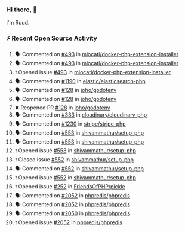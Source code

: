 ### Hi there, 👋

I'm Ruud.
 
### :zap: Recent Open Source Activity

<!--START_SECTION:activity-->
1. 🗣 Commented on [#493](https://github.com/mlocati/docker-php-extension-installer/issues/493) in [mlocati/docker-php-extension-installer](https://github.com/mlocati/docker-php-extension-installer)
2. 🗣 Commented on [#493](https://github.com/mlocati/docker-php-extension-installer/issues/493) in [mlocati/docker-php-extension-installer](https://github.com/mlocati/docker-php-extension-installer)
3. ❗️ Opened issue [#493](https://github.com/mlocati/docker-php-extension-installer/issues/493) in [mlocati/docker-php-extension-installer](https://github.com/mlocati/docker-php-extension-installer)
4. 🗣 Commented on [#1190](https://github.com/elastic/elasticsearch-php/issues/1190) in [elastic/elasticsearch-php](https://github.com/elastic/elasticsearch-php)
5. 🗣 Commented on [#128](https://github.com/joho/godotenv/issues/128) in [joho/godotenv](https://github.com/joho/godotenv)
6. 🗣 Commented on [#128](https://github.com/joho/godotenv/issues/128) in [joho/godotenv](https://github.com/joho/godotenv)
7. ❌ Reopened PR [#128](https://github.com/joho/godotenv/pull/128) in [joho/godotenv](https://github.com/joho/godotenv)
8. 🗣 Commented on [#333](https://github.com/cloudinary/cloudinary_php/issues/333) in [cloudinary/cloudinary_php](https://github.com/cloudinary/cloudinary_php)
9. 🗣 Commented on [#1230](https://github.com/stripe/stripe-php/issues/1230) in [stripe/stripe-php](https://github.com/stripe/stripe-php)
10. 🗣 Commented on [#553](https://github.com/shivammathur/setup-php/issues/553) in [shivammathur/setup-php](https://github.com/shivammathur/setup-php)
11. 🗣 Commented on [#553](https://github.com/shivammathur/setup-php/issues/553) in [shivammathur/setup-php](https://github.com/shivammathur/setup-php)
12. ❗️ Opened issue [#553](https://github.com/shivammathur/setup-php/issues/553) in [shivammathur/setup-php](https://github.com/shivammathur/setup-php)
13. ❗️ Closed issue [#552](https://github.com/shivammathur/setup-php/issues/552) in [shivammathur/setup-php](https://github.com/shivammathur/setup-php)
14. 🗣 Commented on [#552](https://github.com/shivammathur/setup-php/issues/552) in [shivammathur/setup-php](https://github.com/shivammathur/setup-php)
15. ❗️ Opened issue [#552](https://github.com/shivammathur/setup-php/issues/552) in [shivammathur/setup-php](https://github.com/shivammathur/setup-php)
16. ❗️ Opened issue [#252](https://github.com/FriendsOfPHP/pickle/issues/252) in [FriendsOfPHP/pickle](https://github.com/FriendsOfPHP/pickle)
17. 🗣 Commented on [#2052](https://github.com/phpredis/phpredis/issues/2052) in [phpredis/phpredis](https://github.com/phpredis/phpredis)
18. 🗣 Commented on [#2052](https://github.com/phpredis/phpredis/issues/2052) in [phpredis/phpredis](https://github.com/phpredis/phpredis)
19. 🗣 Commented on [#2050](https://github.com/phpredis/phpredis/issues/2050) in [phpredis/phpredis](https://github.com/phpredis/phpredis)
20. ❗️ Opened issue [#2052](https://github.com/phpredis/phpredis/issues/2052) in [phpredis/phpredis](https://github.com/phpredis/phpredis)
<!--END_SECTION:activity-->
